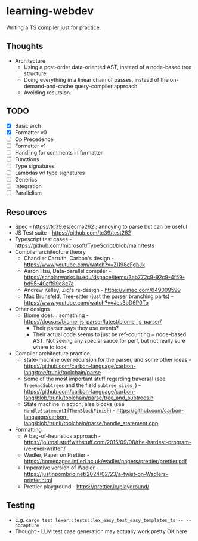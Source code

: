 # learning-webdev
Writing a TS compiler just for practice.

## Thoughts
- Architecture
  - Using a post-order data-oriented AST, instead of a node-based tree structure
  - Doing everything in a linear chain of passes, instead of the
    on-demand-and-cache query-compiler approach
  - Avoiding recursion.

## TODO

- [x] Basic arch
- [x] Formatter v0
- [ ] Op Precedence
- [ ] Formatter v1
- [ ] Handling for comments in formatter
- [ ] Functions
- [ ] Type signatures
- [ ] Lambdas w/ type signatures
- [ ] Generics
- [ ] Integration
- [ ] Parallelism

## Resources
- Spec - https://tc39.es/ecma262 ; annoying to parse but can be useful
- JS Test suite - https://github.com/tc39/test262
- Typescript test cases - https://github.com/microsoft/TypeScript/blob/main/tests
- Compiler architecture theory
  - Chandler Carruth, Carbon's design - https://www.youtube.com/watch?v=ZI198eFghJk
  - Aaron Hsu, Data-parallel compiler - https://scholarworks.iu.edu/dspace/items/3ab772c9-92c9-4f59-bd95-40aff99e8c7a
  - Andrew Kelley, Zig's re-design - https://vimeo.com/649009599
  - Max Brunsfeld, Tree-sitter (just the parser branching parts) - https://www.youtube.com/watch?v=Jes3bD6P0To
- Other designs
  - Biome does... something - https://docs.rs/biome_js_parser/latest/biome_js_parser/
    - Their parser says they use events?
    - Their actual code seems to just be ref-counting + node-based AST. Not
      seeing any special sauce for perf, but not really sure where to look.
- Compiler architecture practice
  - state-machine over recursion for the parser, and some other ideas - https://github.com/carbon-language/carbon-lang/tree/trunk/toolchain/parse
  - Some of the most important stuff regarding traversal (see `TreeAndSubtrees` and the field `subtree_sizes_`) - https://github.com/carbon-language/carbon-lang/blob/trunk/toolchain/parse/tree_and_subtrees.h
  - State machine in action, else blocks (see `HandleStatementIfThenBlockFinish`) - https://github.com/carbon-language/carbon-lang/blob/trunk/toolchain/parse/handle_statement.cpp
- Formatting
  - A bag-of-heuristics approach - https://journal.stuffwithstuff.com/2015/09/08/the-hardest-program-ive-ever-written/
  - Wadler, Paper on Prettier - https://homepages.inf.ed.ac.uk/wadler/papers/prettier/prettier.pdf
  - Imperative version of Wadler - https://justinpombrio.net/2024/02/23/a-twist-on-Wadlers-printer.html
  - Prettier playground - https://prettier.io/playground/

## Testing
- E.g. `cargo test lexer::tests::lex_easy_test_easy_templates_ts -- --nocapture`
- Thought - LLM test case generation may actually work pretty OK here
